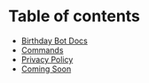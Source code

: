 # Table of contents

* [Birthday Bot Docs](README.md)
* [Commands](commands.md)
* [Privacy Policy](privacy.md)
* [Coming Soon](coming-soon.md)

